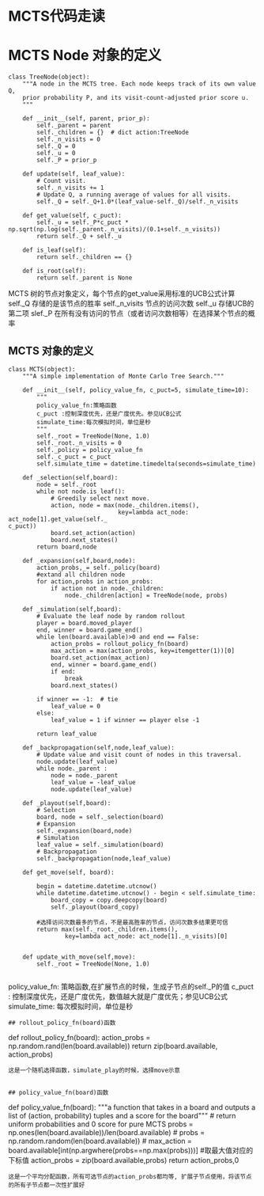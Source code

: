 # MCTS代码走读

# MCTS Node 对象的定义

```
class TreeNode(object):
    """A node in the MCTS tree. Each node keeps track of its own value Q,
    prior probability P, and its visit-count-adjusted prior score u.
    """

    def __init__(self, parent, prior_p):
        self._parent = parent
        self._children = {}  # dict action:TreeNode
        self._n_visits = 0
        self._Q = 0
        self._u = 0
        self._P = prior_p

    def update(self, leaf_value):
        # Count visit.
        self._n_visits += 1
        # Update Q, a running average of values for all visits.
        self._Q = self._Q+1.0*(leaf_value-self._Q)/self._n_visits

    def get_value(self, c_puct):
        self._u = self._P*c_puct * np.sqrt(np.log(self._parent._n_visits)/(0.1+self._n_visits))
        return self._Q + self._u

    def is_leaf(self):
        return self._children == {}

    def is_root(self):
        return self._parent is None
```
MCTS 树的节点对象定义，每个节点的get_value采用标准的UCB公式计算
self._Q 存储的是该节点的胜率
self._n_visits 节点的访问次数
self._u  存储UCB的第二项
slef._P  在所有没有访问的节点（或者访问次数相等）在选择某个节点的概率 


## MCTS 对象的定义

```
class MCTS(object):
    """A simple implementation of Monte Carlo Tree Search."""

    def __init__(self, policy_value_fn, c_puct=5, simulate_time=10):
        """
        policy_value_fn:策略函数
        c_puct :控制深度优先，还是广度优先。参见UCB公式
        simulate_time:每次模拟时间，单位是秒
        """
        self._root = TreeNode(None, 1.0)
        self._root._n_visits = 0
        self._policy = policy_value_fn
        self._c_puct = c_puct
        self.simulate_time = datetime.timedelta(seconds=simulate_time)

    def _selection(self,board):
        node = self._root
        while not node.is_leaf():
            # Greedily select next move.
            action, node = max(node._children.items(),
                               key=lambda act_node: act_node[1].get_value(self._                                                       c_puct))
            board.set_action(action)
            board.next_states()
        return board,node

    def _expansion(self,board,node):
        action_probs,_= self._policy(board)
        #extand all children node
        for action,probs in action_probs:
            if action not in node._children:
                node._children[action] = TreeNode(node, probs)

    def _simulation(self,board):
        # Evaluate the leaf node by random rollout
        player = board.moved_player
        end, winner = board.game_end()
        while len(board.available)>0 and end == False:
            action_probs = rollout_policy_fn(board)
            max_action = max(action_probs, key=itemgetter(1))[0]
            board.set_action(max_action)
            end, winner = board.game_end()
            if end:
                break
            board.next_states()

        if winner == -1:  # tie
            leaf_value = 0
        else:
            leaf_value = 1 if winner == player else -1

        return leaf_value

    def _backpropagation(self,node,leaf_value):
        # Update value and visit count of nodes in this traversal.
        node.update(leaf_value)
        while node._parent :
            node = node._parent
            leaf_value = -leaf_value
            node.update(leaf_value)

    def _playout(self,board):
        # Selection
        board, node = self._selection(board)
        # Expansion
        self._expansion(board,node)
        # Simulation
        leaf_value = self._simulation(board)
        # Backpropagation
        self._backpropagation(node,leaf_value)

    def get_move(self, board):

        begin = datetime.datetime.utcnow()
        while datetime.datetime.utcnow() - begin < self.simulate_time:
            board_copy = copy.deepcopy(board)
            self._playout(board_copy)

        #选择访问次数最多的节点，不是最高胜率的节点，访问次数多结果更可信
        return max(self._root._children.items(),
                key=lambda act_node: act_node[1]._n_visits)[0]


    def update_with_move(self,move):
        self._root = TreeNode(None, 1.0)


```
 policy_value_fn: 策略函数,在扩展节点的时候，生成子节点的self._P的值
 c_puct : 控制深度优先，还是广度优先，数值越大就是广度优先；参见UCB公式
 simulate_time: 每次模拟时间，单位是秒

```
## rollout_policy_fn(board)函数
```
def rollout_policy_fn(board):
    action_probs = np.random.rand(len(board.available))
    return zip(board.available, action_probs)
```
这是一个随机选择函数，simulate_play的时候，选择move示意


## policy_value_fn(board)函数
```
def policy_value_fn(board):
    """a function that takes in a board and outputs a list of (action, probability) tuples and a score for the board"""
    # return uniform probabilities and 0 score for pure MCTS
    probs = np.ones(len(board.available))/len(board.available)
    # probs = np.random.random(len(board.available))
    # max_action = board.available[int(np.argwhere(probs==np.max(probs)))] #取最大值对应的下标值
    action_probs =  zip(board.available,probs)
    return action_probs,0
```
这是一个平均分配函数，所有可选节点的action_probs都均等, 扩展子节点使用，将该节点的所有子节点都一次性扩展好

